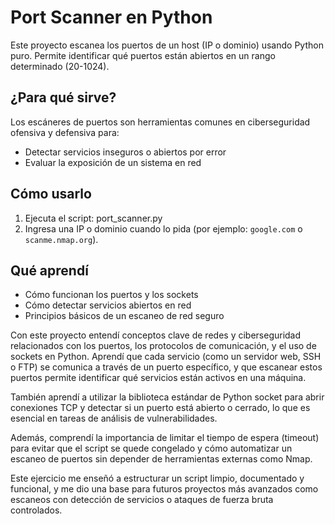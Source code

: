# Port Scanner en Python

Este proyecto escanea los puertos de un host (IP o dominio) usando Python puro. Permite identificar qué puertos están abiertos en un rango determinado (20-1024).

## ¿Para qué sirve?

Los escáneres de puertos son herramientas comunes en ciberseguridad ofensiva y defensiva para:

- Detectar servicios inseguros o abiertos por error
- Evaluar la exposición de un sistema en red

## Cómo usarlo

1. Ejecuta el script: port_scanner.py
2. Ingresa una IP o dominio cuando lo pida (por ejemplo: `google.com` o `scanme.nmap.org`).

## Qué aprendí

- Cómo funcionan los puertos y los sockets
- Cómo detectar servicios abiertos en red
- Principios básicos de un escaneo de red seguro

Con este proyecto entendí conceptos clave de redes y ciberseguridad relacionados con los puertos, los protocolos de comunicación, y el uso de sockets en Python. Aprendí que cada servicio (como un servidor web, SSH o FTP) se comunica a través de un puerto específico, y que escanear estos puertos permite identificar qué servicios están activos en una máquina.

También aprendí a utilizar la biblioteca estándar de Python socket para abrir conexiones TCP y detectar si un puerto está abierto o cerrado, lo que es esencial en tareas de análisis de vulnerabilidades.

Además, comprendí la importancia de limitar el tiempo de espera (timeout) para evitar que el script se quede congelado y cómo automatizar un escaneo de puertos sin depender de herramientas externas como Nmap.

Este ejercicio me enseñó a estructurar un script limpio, documentado y funcional, y me dio una base para futuros proyectos más avanzados como escaneos con detección de servicios o ataques de fuerza bruta controlados.


